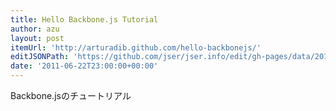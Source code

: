 ```yaml
---
title: Hello Backbone.js Tutorial
author: azu
layout: post
itemUrl: 'http://arturadib.github.com/hello-backbonejs/'
editJSONPath: 'https://github.com/jser/jser.info/edit/gh-pages/data/2011/06/index.json'
date: '2011-06-22T23:00:00+00:00'
---
```

Backbone.jsのチュートリアル
